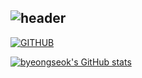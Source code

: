 ###
<div align="left">
  
![header](https://capsule-render.vercel.app/api?type=waving&color=timeGradient&text=Welcome%20to%20byeongseok%20GitHub%20👋&animation=twinkling&fontSize=35&fontAlignY=40&fontAlign=70&height=250)
---
  
[![GITHUB](https://hits.seeyoufarm.com/api/count/incr/badge.svg?url=https%3A%2F%2Fgithub.com%2Fbyeongseokim0&count_bg=%23F29494&title_bg=%F9DC3E&icon=github.svg&icon_color=%23FFFFFF&title=GITHUB&edge_flat=false)](https://github.com/byeongseokim)

[![byeongseok's GitHub stats](https://github-readme-stats.vercel.app/api?username=byeongseokim&include_all_commits=true&theme=buefy&hide_border=true&count_private=true)](https://github.com/byeongseokim/github-readme-stats)




<!--
**byeongseokim/byeongseokim** is a ✨ _special_ ✨ repository because its `README.md` (this file) appears on your GitHub profile.

Here are some ideas to get you started:
- 🔭 I’m currently working on ...
- 🌱 I’m currently learning ...
- 👯 I’m looking to collaborate on ...
- 🤔 I’m looking for help with ...
- 💬 Ask me about ...
- 📫 How to reach me: ...
- 😄 Pronouns: ...
- ⚡ Fun fact: ...
-->
